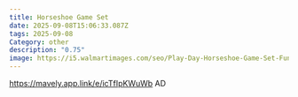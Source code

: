 ```yaml
---
title: Horseshoe Game Set
date: 2025-09-08T15:06:33.087Z
tags: 2025-09-08
Category: other
description: "0.75"
image: https://i5.walmartimages.com/seo/Play-Day-Horseshoe-Game-Set-Fun-for-All-Ages-Indoor-Outdoor-Children-to-Adult-Ages-3_875ba94a-a670-41c8-b072-32f579f45a25.353a46dcb3738a00e6317c536f40f633.jpeg?odnHeight=573&odnWidth=573&odnBg=FFFFFF
---
```

https://mavely.app.link/e/icTfIpKWuWb AD